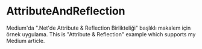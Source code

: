 # AttributeAndReflection
Medium'da ".Net'de Attribute &amp; Reflection Birlikteliği" başlıklı makalem için örnek uygulama.  This is "Attribute &amp; Reflection" example which supports my Medium article.
